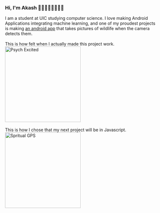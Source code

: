 ### Hi, I'm Akash 👨‍💻🏌️‍♂️🚴‍♂️🍕💤

I am a student at UIC studying computer science. I love making Android Applications integrating machine learning, and one of my proudest projects is making <a href="https://github.com/akashmagnadia/Smart-Wildlife-Capture">an android app</a> that takes pictures of wildlife when the camera detects them.
<br>
<br>
This is how felt when I actually made this project work.
<br>
<img src="https://media.giphy.com/media/qavXDVjuaGPuw/giphy.gif" alt="Psych Excited"  width=250/>
<br>
<br>
This is how I chose that my next project will be in Javascript.
<br>
<img src="https://media.giphy.com/media/Fn3T4dRif6Zby/giphy.gif" alt="Spritual GPS"  width=250/>

<!--
**akashmagnadia/akashmagnadia** is a ✨ _special_ ✨ repository because its `README.md` (this file) appears on your GitHub profile.

Here are some ideas to get you started:

- 🔭 I’m currently working on ...
- 🌱 I’m currently learning ...
- 👯 I’m looking to collaborate on ...
- 🤔 I’m looking for help with ...
- 💬 Ask me about ...
- 📫 How to reach me: ...
- 😄 Pronouns: ...
- ⚡ Fun fact: ...
-->

